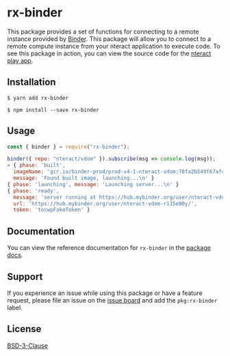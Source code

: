 # rx-binder

This package provides a set of functions for connecting to a remote instance provided by [Binder](https://mybinder.org/). This package will allow you to connect to a remote compute instance from your nteract application to execute code. To see this package in action, you can view the source code for the [nteract play app](https://github.com/nteract/play).

## Installation

```
$ yarn add rx-binder
```

```
$ npm install --save rx-binder
```

## Usage

```javascript
const { binder } = require("rx-binder");

binder({ repo: "nteract/vdom" }).subscribe(msg => console.log(msg));
> { phase: 'built',
  imageName: 'gcr.io/binder-prod/prod-v4-1-nteract-vdom:78fa2b549f67afc3525543b0bccfb08a9e06b006',
  message: 'Found built image, launching...\n' }
{ phase: 'launching', message: 'Launching server...\n' }
{ phase: 'ready',
  message: 'server running at https://hub.mybinder.org/user/nteract-vdom-r115e00y/\n',
  url: 'https://hub.mybinder.org/user/nteract-vdom-r115e00y/',
  token: 'tocwpFakeToken' }
```

## Documentation

You can view the reference documentation for `rx-binder` in the [package docs](https://packages.nteract.io/modules/rx-binder).

## Support

If you experience an issue while using this package or have a feature request, please file an issue on the [issue board](https://github.com/nteract/nteract/issues/new/choose) and add the `pkg:rx-binder` label.

## License

[BSD-3-Clause](https://choosealicense.com/licenses/bsd-3-clause/)
